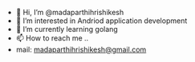 - 👋 Hi, I’m @madaparthihrishikesh
- 👀 I’m interested in Andriod application development
- 🌱 I’m currently learning golang
- 📫 How to reach me ..
- mail: madaparthihrishikesh@gmail.com

<!---
madaparthihrishikesh/madaparthihrishikesh is a ✨ special ✨ repository because its `README.md` (this file) appears on your GitHub profile.
You can click the Preview link to take a look at your changes.
--->

